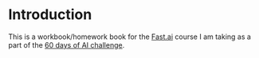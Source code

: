 # Introduction

This is a workbook/homework book for the
[Fast.ai](https://course.fast.ai) course I am taking as a part of the
[60 days of AI challenge](https://bauva.com/60-days-of-ai/).
